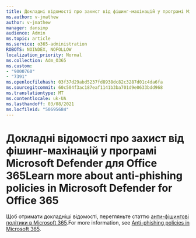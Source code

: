 ```yaml
---
title: Докладні відомості про захист від фішинг-махінацій у програмі Microsoft Defender для Office 365
ms.author: v-jmathew
author: v-jmathew
manager: dansimp
audience: Admin
ms.topic: article
ms.service: o365-administration
ROBOTS: NOINDEX, NOFOLLOW
localization_priority: Normal
ms.collection: Adm_O365
ms.custom:
- "9000760"
- "7391"
ms.openlocfilehash: 03f37d29abd5237fd8938dc82c3287d01c4da6fa
ms.sourcegitcommit: 60c504f3ac187eaf1141b3ba701d9e0633bdd968
ms.translationtype: MT
ms.contentlocale: uk-UA
ms.lasthandoff: 03/08/2021
ms.locfileid: "50695684"
---
```

# <a name="learn-more-about-anti-phishing-policies-in-microsoft-defender-for-office-365"></a><span data-ttu-id="c0e9c-102">Докладні відомості про захист від фішинг-махінацій у програмі Microsoft Defender для Office 365</span><span class="sxs-lookup"><span data-stu-id="c0e9c-102">Learn more about anti-phishing policies in Microsoft Defender for Office 365</span></span>

<span data-ttu-id="c0e9c-103">Щоб отримати докладніші відомості, перегляньте статтю [анти-фішингові політики в Microsoft 365](https://go.microsoft.com/fwlink/?linkid=2092235).</span><span class="sxs-lookup"><span data-stu-id="c0e9c-103">For more information, see [Anti-phishing policies in Microsoft 365](https://go.microsoft.com/fwlink/?linkid=2092235).</span></span>
